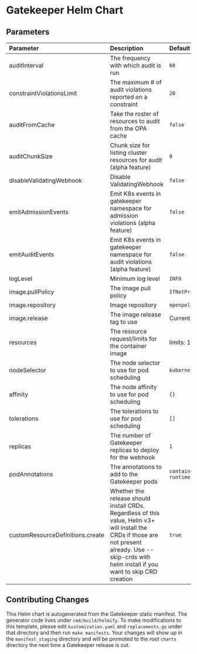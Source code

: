 # Gatekeeper Helm Chart

## Parameters

| Parameter                        | Description                                                                                                                                                                                            | Default                                                                   |
| :------------------------------- | :----------------------------------------------------------------------------------------------------------------------------------------------------------------------------------------------------- | :------------------------------------------------------------------------ |
| auditInterval                    | The frequency with which audit is run                                                                                                                                                                  | `60`                                                                      |
| constraintViolationsLimit        | The maximum # of audit violations reported on a constraint                                                                                                                                             | `20`                                                                      |
| auditFromCache                   | Take the roster of resources to audit from the OPA cache                                                                                                                                               | `false`                                                                   |
| auditChunkSize                   | Chunk size for listing cluster resources for audit (alpha feature)                                                                                                                                     | `0`                                                                       |
| disableValidatingWebhook         | Disable ValidatingWebhook                                                                                                                                                                              | `false`                                                                   |
| emitAdmissionEvents              | Emit K8s events in gatekeeper namespace for admission violations (alpha feature)                                                                                                                       | `false`                                                                   |
| emitAuditEvents                  | Emit K8s events in gatekeeper namespace for audit violations (alpha feature)                                                                                                                           | `false`                                                                   |
| logLevel                         | Minimum log level                                                                                                                                                                                      | `INFO`                                                                    |
| image.pullPolicy                 | The image pull policy                                                                                                                                                                                  | `IfNotPresent`                                                            |
| image.repository                 | Image repository                                                                                                                                                                                       | `openpolicyagent/gatekeeper`                                              |
| image.release                    | The image release tag to use                                                                                                                                                                           | Current release version: `v3.1.0`                                         |
| resources                        | The resource request/limits for the container image                                                                                                                                                    | limits: 1 CPU, 512Mi, requests: 100mCPU, 256Mi                            |
| nodeSelector                     | The node selector to use for pod scheduling                                                                                                                                                            | `kubernetes.io/os: linux`                                                 |
| affinity                         | The node affinity to use for pod scheduling                                                                                                                                                            | `{}`                                                                      |
| tolerations                      | The tolerations to use for pod scheduling                                                                                                                                                              | `[]`                                                                      |
| replicas                         | The number of Gatekeeper replicas to deploy for the webhook                                                                                                                                            | `1`                                                                       |
| podAnnotations                   | The annotations to add to the Gatekeeper pods                                                                                                                                                          | `container.seccomp.security.alpha.kubernetes.io/manager: runtime/default` |
| customResourceDefinitions.create | Whether the release should install CRDs. Regardless of this value, Helm v3+ will install the CRDs if those are not present already. Use --skip-crds with helm install if you want to skip CRD creation | `true`                                                                    |

## Contributing Changes

This Helm chart is autogenerated from the Gatekeeper static manifest. The
generator code lives under `cmd/build/helmify`. To make modifications to this
template, please edit `kustomization.yaml` and `replacements.go` under that
directory and then run `make manifests`. Your changes will show up in the
`manifest_staging` directory and will be promoted to the root `charts` directory
the next time a Gatekeeper release is cut.
